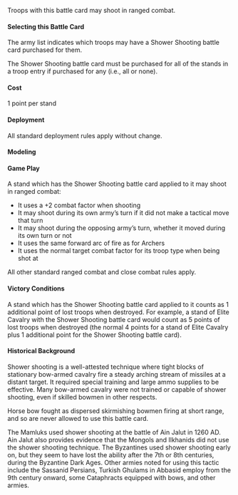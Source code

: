 Troops with this battle card may shoot in ranged combat.

#### Selecting this Battle Card
The army list indicates which troops may have a Shower Shooting battle card purchased for them.

The Shower Shooting battle card must be purchased for all of the stands in a troop entry if purchased for any (i.e., all or none).

#### Cost
1 point per stand

#### Deployment
All standard deployment rules apply without change.

#### Modeling

#### Game Play
A stand which has the Shower Shooting battle card applied to it may shoot in ranged combat:
- It uses a +2 combat factor when shooting
- It may shoot during its own army’s turn if it did not make a tactical move that turn
- It may shoot during the opposing army’s turn, whether it moved during its own turn or not
- It uses the same forward arc of fire as for Archers
- It uses the normal target combat factor for its troop type when being shot at

All other standard ranged combat and close combat rules apply.

#### Victory Conditions
A stand which has the Shower Shooting battle card applied to it counts as  1 additional point  of lost troops when destroyed.  For example,  a stand of Elite Cavalry with the Shower Shooting battle card would count as 5 points of lost troops when destroyed (the normal 4 points for a stand of Elite Cavalry plus 1 additional point for the Shower Shooting battle card).

#### Historical Background
Shower shooting is a well-attested technique where tight blocks of stationary bow-armed cavalry fire a steady arching stream of missiles at a distant target.  It required special training and large ammo supplies to be effective.  Many bow-armed cavalry were not trained or capable of shower shooting, even if skilled bowmen in other respects.

Horse bow fought as dispersed skirmishing bowmen firing at short range, and so are never allowed to use this battle card.

The Mamluks used shower shooting at the battle of Ain Jalut in 1260 AD.  Ain Jalut also provides evidence that the Mongols and Ilkhanids did not use the shower shooting technique.  The Byzantines used shower shooting early on, but they seem to have lost the ability after the 7th or 8th centuries, during the Byzantine Dark Ages.  Other armies noted for using this tactic include the Sassanid Persians, Turkish Ghulams in Abbasid employ from the 9th century onward, some Cataphracts equipped with bows, and other armies.
